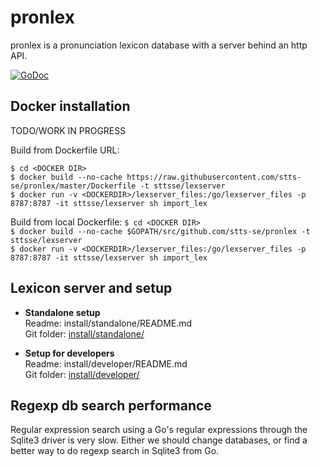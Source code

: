 # pronlex
pronlex is a pronunciation lexicon database with a server behind an http API.

[![GoDoc](https://godoc.org/github.com/stts-se/pronlex?status.svg)](https://godoc.org/github.com/stts-se/pronlex)


## Docker installation

TODO/WORK IN PROGRESS

Build from Dockerfile URL:

`$ cd <DOCKER DIR>`   
`$ docker build --no-cache https://raw.githubusercontent.com/stts-se/pronlex/master/Dockerfile -t sttsse/lexserver`   
`$ docker run -v <DOCKERDIR>/lexserver_files:/go/lexserver_files -p 8787:8787 -it sttsse/lexserver sh import_lex`


Build from local Dockerfile:
`$ cd <DOCKER DIR>`   
`$ docker build --no-cache $GOPATH/src/github.com/stts-se/pronlex -t sttsse/lexserver`   
`$ docker run -v <DOCKERDIR>/lexserver_files:/go/lexserver_files -p 8787:8787 -it sttsse/lexserver sh import_lex`



## Lexicon server and setup

* **Standalone setup**    
Readme: install/standalone/README.md   
Git folder: [install/standalone/](https://github.com/stts-se/pronlex/blob/master/install/standalone)

* **Setup for developers**    
Readme: install/developer/README.md   
Git folder: [install/developer/](https://github.com/stts-se/pronlex/blob/master/install/developer)



## Regexp db search performance

Regular expression search using a Go's regular expressions through the Sqlite3 driver is very slow. Either we should change databases, or find a better way to do regexp search in Sqlite3 from Go.


